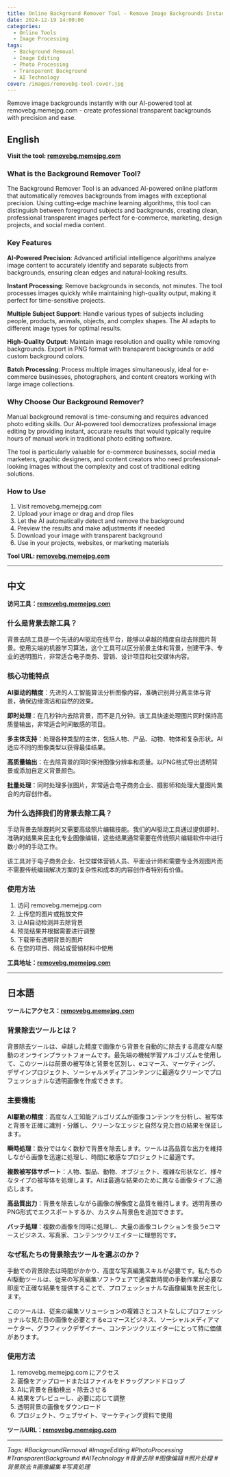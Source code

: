 ```yaml
---
title: Online Background Remover Tool - Remove Image Backgrounds Instantly
date: 2024-12-19 14:00:00
categories:
  - Online Tools
  - Image Processing
tags:
  - Background Removal
  - Image Editing
  - Photo Processing
  - Transparent Background
  - AI Technology
cover: /images/removebg-tool-cover.jpg
---
```


Remove image backgrounds instantly with our AI-powered tool at removebg.memejpg.com - create professional transparent backgrounds with precision and ease.

<!-- more -->

## English

**Visit the tool: [removebg.memejpg.com](https://removebg.memejpg.com)**

### What is the Background Remover Tool?

The Background Remover Tool is an advanced AI-powered online platform that automatically removes backgrounds from images with exceptional precision. Using cutting-edge machine learning algorithms, this tool can distinguish between foreground subjects and backgrounds, creating clean, professional transparent images perfect for e-commerce, marketing, design projects, and social media content.

### Key Features

**AI-Powered Precision**: Advanced artificial intelligence algorithms analyze image content to accurately identify and separate subjects from backgrounds, ensuring clean edges and natural-looking results.

**Instant Processing**: Remove backgrounds in seconds, not minutes. The tool processes images quickly while maintaining high-quality output, making it perfect for time-sensitive projects.

**Multiple Subject Support**: Handle various types of subjects including people, products, animals, objects, and complex shapes. The AI adapts to different image types for optimal results.

**High-Quality Output**: Maintain image resolution and quality while removing backgrounds. Export in PNG format with transparent backgrounds or add custom background colors.

**Batch Processing**: Process multiple images simultaneously, ideal for e-commerce businesses, photographers, and content creators working with large image collections.

### Why Choose Our Background Remover?

Manual background removal is time-consuming and requires advanced photo editing skills. Our AI-powered tool democratizes professional image editing by providing instant, accurate results that would typically require hours of manual work in traditional photo editing software.

The tool is particularly valuable for e-commerce businesses, social media marketers, graphic designers, and content creators who need professional-looking images without the complexity and cost of traditional editing solutions.

### How to Use

1. Visit removebg.memejpg.com
2. Upload your image or drag and drop files
3. Let the AI automatically detect and remove the background
4. Preview the results and make adjustments if needed
5. Download your image with transparent background
6. Use in your projects, websites, or marketing materials

**Tool URL: [removebg.memejpg.com](https://removebg.memejpg.com)**

---

## 中文

**访问工具：[removebg.memejpg.com](https://removebg.memejpg.com)**

### 什么是背景去除工具？

背景去除工具是一个先进的AI驱动在线平台，能够以卓越的精度自动去除图片背景。使用尖端的机器学习算法，这个工具可以区分前景主体和背景，创建干净、专业的透明图片，非常适合电子商务、营销、设计项目和社交媒体内容。

### 核心功能特点

**AI驱动的精度**：先进的人工智能算法分析图像内容，准确识别并分离主体与背景，确保边缘清洁和自然的效果。

**即时处理**：在几秒钟内去除背景，而不是几分钟。该工具快速处理图片同时保持高质量输出，非常适合时间敏感的项目。

**多主体支持**：处理各种类型的主体，包括人物、产品、动物、物体和复杂形状。AI适应不同的图像类型以获得最佳结果。

**高质量输出**：在去除背景的同时保持图像分辨率和质量。以PNG格式导出透明背景或添加自定义背景颜色。

**批量处理**：同时处理多张图片，非常适合电子商务企业、摄影师和处理大量图片集合的内容创作者。

### 为什么选择我们的背景去除工具？

手动背景去除既耗时又需要高级照片编辑技能。我们的AI驱动工具通过提供即时、准确的结果来民主化专业图像编辑，这些结果通常需要在传统照片编辑软件中进行数小时的手动工作。

该工具对于电子商务企业、社交媒体营销人员、平面设计师和需要专业外观图片而不需要传统编辑解决方案的复杂性和成本的内容创作者特别有价值。

### 使用方法

1. 访问 removebg.memejpg.com
2. 上传您的图片或拖放文件
3. 让AI自动检测并去除背景
4. 预览结果并根据需要进行调整
5. 下载带有透明背景的图片
6. 在您的项目、网站或营销材料中使用

**工具地址：[removebg.memejpg.com](https://removebg.memejpg.com)**

---

## 日本語

**ツールにアクセス：[removebg.memejpg.com](https://removebg.memejpg.com)**

### 背景除去ツールとは？

背景除去ツールは、卓越した精度で画像から背景を自動的に除去する高度なAI駆動のオンラインプラットフォームです。最先端の機械学習アルゴリズムを使用して、このツールは前景の被写体と背景を区別し、eコマース、マーケティング、デザインプロジェクト、ソーシャルメディアコンテンツに最適なクリーンでプロフェッショナルな透明画像を作成できます。

### 主要機能

**AI駆動の精度**：高度な人工知能アルゴリズムが画像コンテンツを分析し、被写体と背景を正確に識別・分離し、クリーンなエッジと自然な見た目の結果を保証します。

**瞬時処理**：数分ではなく数秒で背景を除去します。ツールは高品質な出力を維持しながら画像を迅速に処理し、時間に敏感なプロジェクトに最適です。

**複数被写体サポート**：人物、製品、動物、オブジェクト、複雑な形状など、様々なタイプの被写体を処理します。AIは最適な結果のために異なる画像タイプに適応します。

**高品質出力**：背景を除去しながら画像の解像度と品質を維持します。透明背景のPNG形式でエクスポートするか、カスタム背景色を追加できます。

**バッチ処理**：複数の画像を同時に処理し、大量の画像コレクションを扱うeコマースビジネス、写真家、コンテンツクリエイターに理想的です。

### なぜ私たちの背景除去ツールを選ぶのか？

手動での背景除去は時間がかかり、高度な写真編集スキルが必要です。私たちのAI駆動ツールは、従来の写真編集ソフトウェアで通常数時間の手動作業が必要な即座で正確な結果を提供することで、プロフェッショナルな画像編集を民主化します。

このツールは、従来の編集ソリューションの複雑さとコストなしにプロフェッショナルな見た目の画像を必要とするeコマースビジネス、ソーシャルメディアマーケター、グラフィックデザイナー、コンテンツクリエイターにとって特に価値があります。

### 使用方法

1. removebg.memejpg.com にアクセス
2. 画像をアップロードまたはファイルをドラッグアンドドロップ
3. AIに背景を自動検出・除去させる
4. 結果をプレビューし、必要に応じて調整
5. 透明背景の画像をダウンロード
6. プロジェクト、ウェブサイト、マーケティング資料で使用

**ツールURL：[removebg.memejpg.com](https://removebg.memejpg.com)**

---

*Tags: #BackgroundRemoval #ImageEditing #PhotoProcessing #TransparentBackground #AITechnology #背景去除 #图像编辑 #照片处理 #背景除去 #画像編集 #写真処理*
